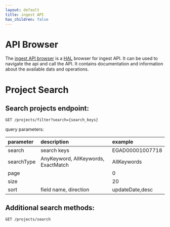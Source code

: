 ```yaml
---
layout: default
title: ingest API
has_children: false
---
```


# API Browser
The [ingest API browser](https://api.ingest.archive.data.humancellatlas.org/") is a [HAL](https://en.wikipedia.org/wiki/Hypertext_Application_Language)
browser for ingest API. It can be used to navigate the api and call the API. It contains 
documentation and information about the available dats and operations.

# Project Search

## Search projects endpoint: 

```
GET /projects/filter?search={search_keys}
```

query parameters:

| parameter  | description                         | example         |
|:-----------|:------------------------------------|:----------------|
| search     | search keys                         | EGAD00001007718 |
| searchType | AnyKeyword, AllKeywords, ExactMatch | AllKeywords     |
| page       |                                     | 0               |
| size       |                                     | 20              |
| sort       | field name, direction               | updateDate,desc |


## Additional search methods:

```text/vnd.apiblueprint
GET /projects/search
```
